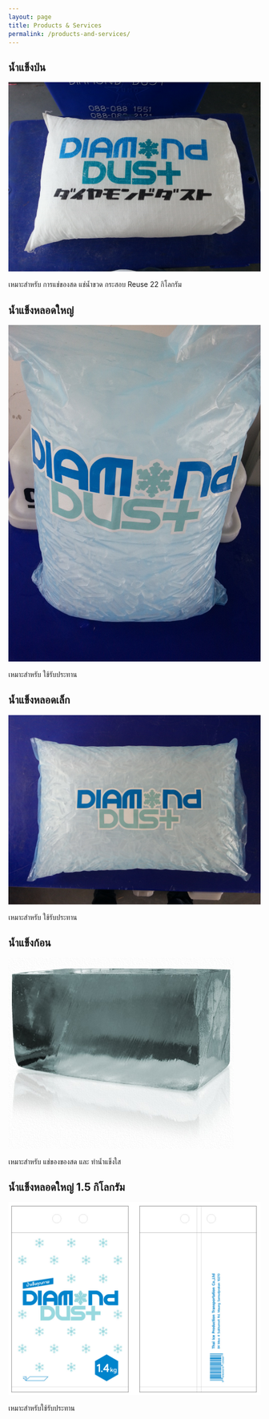 ```yaml
---
layout: page
title: Products & Services
permalink: /products-and-services/
---
```


## น้ำแข็งป่น
![น้ำแข็งป่น](/assets/images/product/pon.jpg)

เหมาะสำหรับ การแช่ของสด แช่น้ำขวด
กระสอบ Reuse
22 กิโลกรัม

## น้ำแข็งหลอดใหญ่
![น้ำแข็งหลอดใหญ่](/assets/images/product/big_cube.jpg)

เหมาะสำหรับ ใช้รับประทาน

## น้ำแข็งหลอดเล็ก
![น้ำแข็งหลอดเล็ก](/assets/images/product/small_and_big.jpg)

เหมาะสำหรับ ใช้รับประทาน

## น้ำแข็งก้อน
![น้ำแข็งก้อน](/assets/images/product/block_ice.jpg)

เหมาะสำหรับ แช่ของของสด และ ทำน้ำแข็งใส

## น้ำแข็งหลอดใหญ่ 1.5 กิโลกรัม
![น้ำแข็งหลอดใหญ่ 1.5 กิโลกรัม](/assets/images/product/big_cube_pack.jpg)

เหมาะสำหรับใช้รับประทาน
